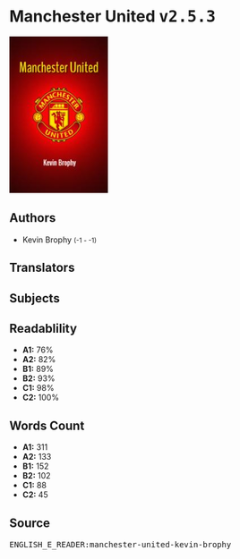 # Manchester United <kbd>v2.5.3</kbd>

![](./cover.medium.jpg "")

## Authors


 - Kevin Brophy <small>(-1 - -1)</small>

## Translators



## Subjects



## Readablility


 - **A1:** 76%
 - **A2:** 82%
 - **B1:** 89%
 - **B2:** 93%
 - **C1:** 98%
 - **C2:** 100%

## Words Count


 - **A1:** 311
 - **A2:** 133
 - **B1:** 152
 - **B2:** 102
 - **C1:** 88
 - **C2:** 45

## Source


<kbd>ENGLISH_E_READER:manchester-united-kevin-brophy</kbd>
